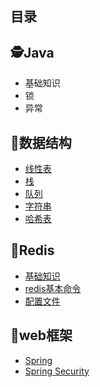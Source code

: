 ## 目录

## 🕵️‍Java
  - 基础知识
  - 锁
  - 异常


## 🎠数据结构
  - [线性表](https://github.com/SeekerandLo/Java-Note/blob/master/%E6%95%B0%E6%8D%AE%E7%BB%93%E6%9E%84%E4%B8%8E%E7%AE%97%E6%B3%95/%E7%BA%BF%E6%80%A7%E8%A1%A8.md)
  - [栈](https://github.com/SeekerandLo/Java-Note/blob/master/%E6%95%B0%E6%8D%AE%E7%BB%93%E6%9E%84%E4%B8%8E%E7%AE%97%E6%B3%95/%E6%A0%88.md)
  - [队列](https://github.com/SeekerandLo/Java-Note/blob/master/%E6%95%B0%E6%8D%AE%E7%BB%93%E6%9E%84%E4%B8%8E%E7%AE%97%E6%B3%95/%E9%98%9F%E5%88%97.md)
  - [字符串](https://github.com/SeekerandLo/Java-Note/blob/master/%E6%95%B0%E6%8D%AE%E7%BB%93%E6%9E%84%E4%B8%8E%E7%AE%97%E6%B3%95/%E4%B8%B2.md)
  - [哈希表](https://github.com/SeekerandLo/Java-Note/blob/master/%E6%95%B0%E6%8D%AE%E7%BB%93%E6%9E%84%E4%B8%8E%E7%AE%97%E6%B3%95/%E5%93%88%E5%B8%8C%E8%A1%A8.md)

## 🎪Redis
  - [基础知识](https://github.com/SeekerandLo/Java-Note/blob/master/Redis/%E5%9F%BA%E7%A1%80%E7%9F%A5%E8%AF%86/%E5%9F%BA%E7%A1%80%E7%9F%A5%E8%AF%86.md)
  - [redis基本命令](https://github.com/SeekerandLo/redis-note/wiki/Redis-%E5%9F%BA%E7%A1%80%E7%9F%A5%E8%AF%86%EF%BC%8C%E5%91%BD%E4%BB%A4)
  - [配置文件]()

## 🤾‍web框架
  - [Spring](https://github.com/SeekerandLo/Java-Note/tree/master/web%E6%A1%86%E6%9E%B6/Spring)
  - [Spring Security](https://github.com/SeekerandLo/Java-Note/tree/master/web%E6%A1%86%E6%9E%B6/Spring%20Security)